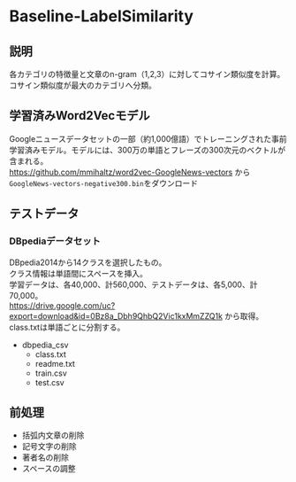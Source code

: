 # Baseline-LabelSimilarity

## 説明
各カテゴリの特徴量と文章のn-gram（1,2,3）に対してコサイン類似度を計算。  
コサイン類似度が最大のカテゴリへ分類。

## 学習済みWord2Vecモデル
Googleニュースデータセットの一部（約1,000億語）でトレーニングされた事前学習済みモデル。モデルには、300万の単語とフレーズの300次元のベクトルが含まれる。  
https://github.com/mmihaltz/word2vec-GoogleNews-vectors
から`GoogleNews-vectors-negative300.bin`をダウンロード

## テストデータ
### DBpediaデータセット
DBpedia2014から14クラスを選択したもの。  
クラス情報は単語間にスペースを挿入。  
学習データは、各40,000、計560,000、テストデータは、各5,000、計70,000。  
https://drive.google.com/uc?export=download&id=0Bz8a_Dbh9QhbQ2Vic1kxMmZZQ1k
から取得。  
class.txtは単語ごとに分割する。
- dbpedia_csv
    - class.txt
    - readme.txt
    - train.csv
    - test.csv

## 前処理
- 括弧内文章の削除
- 記号文字の削除
- 著者名の削除
- スペースの調整